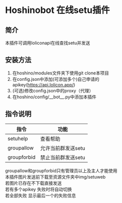 # Hoshinobot 在线setu插件
## 简介
本插件可调用loliconapi在线查找setu并发送
## 安装方法
1. 在hoshino/modules文件夹下使用git clone本项目
2. 在config.json中添加(可添加多个)自己申请的apikey(<https://api.lolicon.app/>)
3. (可选)修改config.json中的proxy（代理）
4. 在hoshino/config/\_\_bot\_\_.py中添加本插件
## 指令说明
|指令|功能|
|---|---|
|setuhelp|查看帮助|
|groupallow|允许当前群发送setu|
|groupforbid|禁止当前群发送setu|
groupallow和groupforbid只有管理员以上及主人才能使用\
本插件图片发送前下载至资源文件夹中img/setuweb\
若图片已存在不下载直接发送\
若有多个apikey 失败时将自动切换\
若全部失败 显示最后一个的失败信息